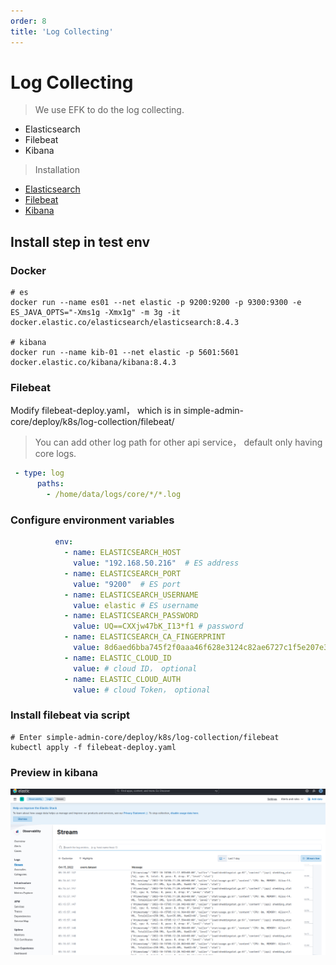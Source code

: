 ```yaml
---
order: 8
title: 'Log Collecting'
---
```

# Log Collecting

> We use EFK to do the log collecting.

- Elasticsearch
- Filebeat
- Kibana

> Installation

- [Elasticsearch](https://www.elastic.co/guide/en/elasticsearch/reference/current/docker.html)
- [Filebeat](https://www.elastic.co/guide/en/beats/filebeat/current/filebeat-installation-configuration.html)
- [Kibana](https://www.elastic.co/guide/en/kibana/current/docker.html)

## Install step in test env
### Docker

```shell
# es
docker run --name es01 --net elastic -p 9200:9200 -p 9300:9300 -e ES_JAVA_OPTS="-Xms1g -Xmx1g" -m 3g -it docker.elastic.co/elasticsearch/elasticsearch:8.4.3

# kibana
docker run --name kib-01 --net elastic -p 5601:5601 docker.elastic.co/kibana/kibana:8.4.3
```

### Filebeat

Modify filebeat-deploy.yaml， which is in simple-admin-core/deploy/k8s/log-collection/filebeat/
> You can add other log path for other api service， default only having core logs.

```yaml
 - type: log
      paths:
        - /home/data/logs/core/*/*.log
```

### Configure environment variables

```yaml
          env:
            - name: ELASTICSEARCH_HOST   
              value: "192.168.50.216"  # ES address
            - name: ELASTICSEARCH_PORT
              value: "9200"  # ES port
            - name: ELASTICSEARCH_USERNAME
              value: elastic # ES username
            - name: ELASTICSEARCH_PASSWORD
              value: UQ==CXXjw47bK_I13*f1 # password
            - name: ELASTICSEARCH_CA_FINGERPRINT
              value: 8d6aed6bba745f2f0aaa46f628e3124c82ae6727c1f5e207e3d821ffeefb5e5e # trust CA's fingerprint
            - name: ELASTIC_CLOUD_ID 
              value: # cloud ID， optional
            - name: ELASTIC_CLOUD_AUTH 
              value: # cloud Token， optional
```

### Install filebeat via script

```shell
# Enter simple-admin-core/deploy/k8s/log-collection/filebeat
kubectl apply -f filebeat-deploy.yaml
```

### Preview in kibana

![Pic](/assets/kibana.png)